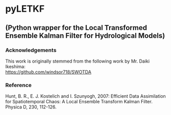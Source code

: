 # pyLETKF  
## (Python wrapper for the Local Transformed Ensemble Kalman Filter for Hydrological Models)  

### Acknowledgements  
This work is originally stemmed from the following work by Mr. Daiki Ikeshima:  
https://github.com/windsor718/SWOTDA  
### Reference  
Hunt, B. R., E. J. Kostelich and I. Szunyogh, 2007: Efficient Data Assimilation for Spatiotemporal Chaos: A Local Ensemble Transform Kalman Filter. Physica D, 230, 112-126.  
